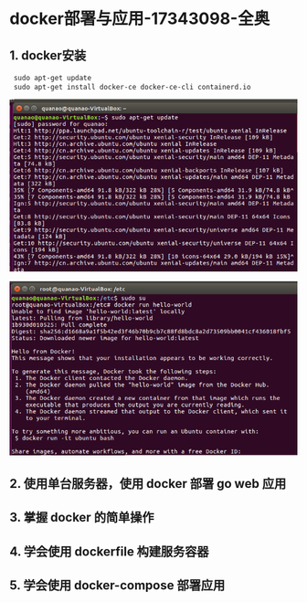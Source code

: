 # docker部署与应用-17343098-全奥
## 1. docker安装
```
 sudo apt-get update
 sudo apt-get install docker-ce docker-ce-cli containerd.io
 ```
 
![avatar](./img/1.png)

![avatar](./img/2.png)

## 2. 使用单台服务器，使用 docker 部署 go web 应用

## 3. 掌握 docker 的简单操作

## 4. 学会使用 dockerfile 构建服务容器

## 5. 学会使用 docker-compose 部署应用